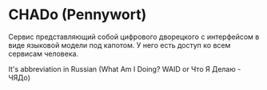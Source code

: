# CHADo (Pennywort)

Сервис представляющий собой цифрового дворецкого с интерфейсом в виде языковой модели под капотом. У него есть доступ ко всем сервисам человека. 
 
It's abbreviation in Russian (What Am I Doing? WAID or Что Я Делаю - ЧЯДо)

